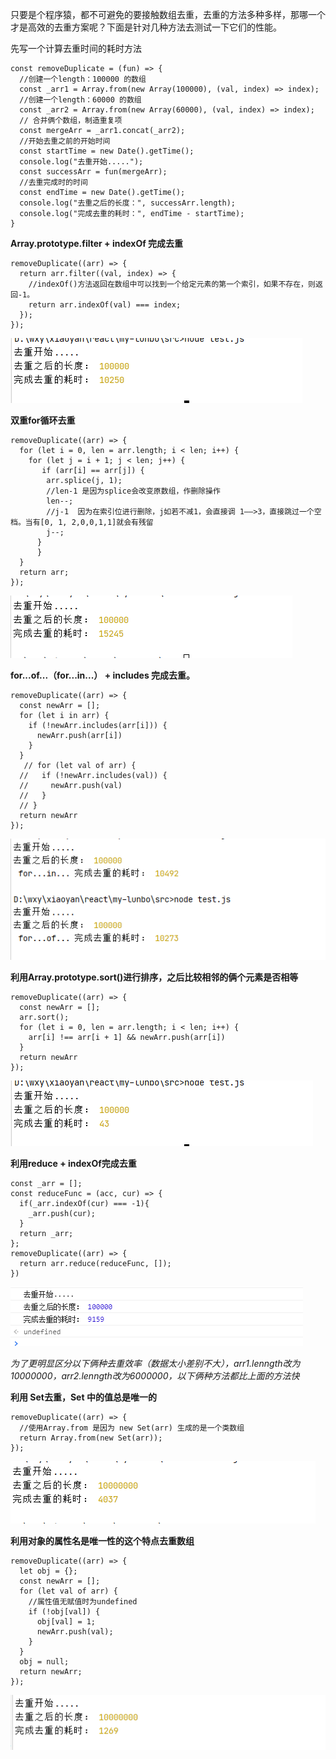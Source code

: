 只要是个程序猿，都不可避免的要接触数组去重，去重的方法多种多样，那哪一个才是高效的去重方案呢？下面是针对几种方法去测试一下它们的性能。

先写一个计算去重时间的耗时方法

```
const removeDuplicate = (fun) => {
  //创建一个length：100000 的数组
  const _arr1 = Array.from(new Array(100000), (val, index) => index);
  //创建一个length：60000 的数组
  const _arr2 = Array.from(new Array(60000), (val, index) => index);
  // 合并俩个数组，制造重复项
  const mergeArr = _arr1.concat(_arr2);
  //开始去重之前的开始时间
  const startTime = new Date().getTime();
  console.log("去重开始.....");
  const successArr = fun(mergeArr);
  //去重完成时的时间
  const endTime = new Date().getTime();
  console.log("去重之后的长度：", successArr.length);
  console.log("完成去重的耗时：", endTime - startTime);
}
```

**Array.prototype.filter + indexOf 完成去重**

```
removeDuplicate((arr) => {
  return arr.filter((val, index) => {
    //indexOf()方法返回在数组中可以找到一个给定元素的第一个索引，如果不存在，则返回-1。
    return arr.indexOf(val) === index;
  });
});
```

![](../images/qz_1.png)

**双重for循环去重**

```
removeDuplicate((arr) => {
  for (let i = 0, len = arr.length; i < len; i++) {
    for (let j = i + 1; j < len; j++) {
       if (arr[i] == arr[j]) {
        arr.splice(j, 1);
        //len-1 是因为splice会改变原数组，作删除操作
        len--;
        //j-1  因为在索引位进行删除，j如若不减1，会直接调 1——>3，直接跳过一个空档。当有[0, 1, 2,0,0,1,1]就会有残留
        j--;
      }
      }
  }
  return arr;
});
```

![](../images/qz_2.png)

**for...of...（for...in...）  + includes 完成去重。**

```
removeDuplicate((arr) => {
  const newArr = [];
  for (let i in arr) {
    if (!newArr.includes(arr[i])) {
      newArr.push(arr[i])
    }
  }
   // for (let val of arr) {
  //   if (!newArr.includes(val)) {
  //     newArr.push(val)
  //   }
  // }
  return newArr
});
```

![](../images/qz_3.png)

**利用Array.prototype.sort()进行排序，之后比较相邻的俩个元素是否相等**

```
removeDuplicate((arr) => {
  const newArr = [];
  arr.sort();
  for (let i = 0, len = arr.length; i < len; i++) {
    arr[i] !== arr[i + 1] && newArr.push(arr[i])
  }
  return newArr
});
```

![](../images/qz_4.png)

**利用reduce + indexOf完成去重**

```
const _arr = [];
const reduceFunc = (acc, cur) => {
  if(_arr.indexOf(cur) === -1){
    _arr.push(cur);
  }
  return _arr;
};
removeDuplicate((arr) => {
  return arr.reduce(reduceFunc, []);
})
```

![](../images/qz_7.png)

*为了更明显区分以下俩种去重效率（数据太小差别不大），arr1.lenngth改为10000000，arr2.lenngth改为6000000，以下俩种方法都比上面的方法快*

**利用 Set去重，Set 中的值总是唯一的**

```
removeDuplicate((arr) => {
  //使用Array.from 是因为 new Set(arr) 生成的是一个类数组
  return Array.from(new Set(arr));
});
```

![](../images/qz_5.png)

**利用对象的属性名是唯一性的这个特点去重数组**

```
removeDuplicate((arr) => {
  let obj = {};
  const newArr = [];
  for (let val of arr) {
    //属性值无赋值时为undefined
    if (!obj[val]) {
      obj[val] = 1;
      newArr.push(val);
    }
  }
  obj = null;
  return newArr;
});
```

![](../images/qz_6.png)